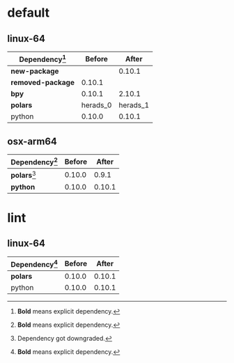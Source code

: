 # default

## linux-64

|Dependency[^1]|Before|After|
|-|-|-|
|**new-package**||0.10.1|
|**removed-package**|0.10.1||
|**bpy**|0.10.1|2.10.1|
|**polars**|herads_0|herads_1|
|python|0.10.0|0.10.1|

## osx-arm64

|Dependency[^1]|Before|After|
|-|-|-|
|**polars**[^2]|0.10.0|0.9.1|
|**python**|0.10.0|0.10.1|

# lint

## linux-64

|Dependency[^1]|Before|After|
|-|-|-|
|**polars**|0.10.0|0.10.1|
|python|0.10.0|0.10.1|

[^1]: **Bold** means explicit dependency.
[^2]: Dependency got downgraded.
